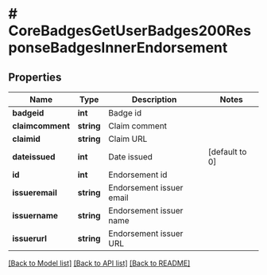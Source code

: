 # # CoreBadgesGetUserBadges200ResponseBadgesInnerEndorsement

## Properties

Name | Type | Description | Notes
------------ | ------------- | ------------- | -------------
**badgeid** | **int** | Badge id |
**claimcomment** | **string** | Claim comment |
**claimid** | **string** | Claim URL |
**dateissued** | **int** | Date issued | [default to 0]
**id** | **int** | Endorsement id |
**issueremail** | **string** | Endorsement issuer email |
**issuername** | **string** | Endorsement issuer name |
**issuerurl** | **string** | Endorsement issuer URL |

[[Back to Model list]](../../README.md#models) [[Back to API list]](../../README.md#endpoints) [[Back to README]](../../README.md)
